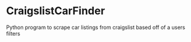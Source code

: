 # CraigslistCarFinder
Python program to scrape car listings from craigslist based off of a users filters
